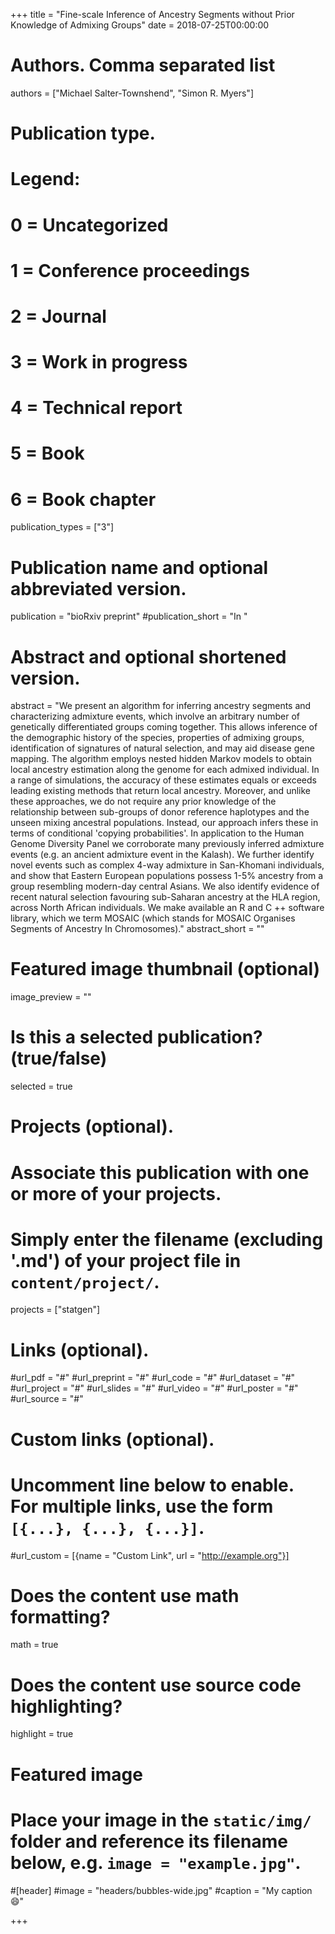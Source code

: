 +++
title = "Fine-scale Inference of Ancestry Segments without Prior Knowledge of Admixing Groups"
date = 2018-07-25T00:00:00

# Authors. Comma separated list
authors = ["Michael Salter-Townshend", "Simon R. Myers"]

# Publication type.
# Legend:
# 0 = Uncategorized
# 1 = Conference proceedings
# 2 = Journal
# 3 = Work in progress
# 4 = Technical report
# 5 = Book
# 6 = Book chapter
publication_types = ["3"]

# Publication name and optional abbreviated version.
publication = "bioRxiv preprint"
#publication_short = "In "

# Abstract and optional shortened version.
abstract = "We present an algorithm for inferring ancestry segments and characterizing admixture events, which involve an arbitrary number of genetically differentiated groups coming together. This allows inference of the demographic history of the species, properties of admixing groups, identification of signatures of natural selection, and may aid disease gene mapping. The algorithm employs nested hidden Markov models to obtain local ancestry estimation along the genome for each admixed individual. In a range of simulations, the accuracy of these estimates equals or exceeds leading existing methods that return local ancestry. Moreover, and unlike these approaches, we do not require any prior knowledge of the relationship between sub-groups of donor reference haplotypes and the unseen mixing ancestral populations. Instead, our approach infers these in terms of conditional 'copying probabilities'. In application to the Human Genome Diversity Panel we corroborate many previously inferred admixture events (e.g. an ancient admixture event in the Kalash). We further identify novel events such as complex 4-way admixture in San-Khomani individuals, and show that Eastern European populations possess 1-5% ancestry from a group resembling modern-day central Asians. We also identify evidence of recent natural selection favouring sub-Saharan ancestry at the HLA region, across North African individuals. We make available an R and C ++ software library, which we term MOSAIC (which stands for MOSAIC Organises Segments of Ancestry In Chromosomes)."
abstract_short = ""

# Featured image thumbnail (optional)
image_preview = ""

# Is this a selected publication? (true/false)
selected = true

# Projects (optional).
#   Associate this publication with one or more of your projects.
#   Simply enter the filename (excluding '.md') of your project file in `content/project/`.
projects = ["statgen"]

# Links (optional).
#url_pdf = "#"
#url_preprint = "#"
#url_code = "#"
#url_dataset = "#"
#url_project = "#"
#url_slides = "#"
#url_video = "#"
#url_poster = "#"
#url_source = "#"

# Custom links (optional).
#   Uncomment line below to enable. For multiple links, use the form `[{...}, {...}, {...}]`.
#url_custom = [{name = "Custom Link", url = "http://example.org"}]

# Does the content use math formatting?
math = true

# Does the content use source code highlighting?
highlight = true

# Featured image
# Place your image in the `static/img/` folder and reference its filename below, e.g. `image = "example.jpg"`.
#[header]
#image = "headers/bubbles-wide.jpg"
#caption = "My caption :smile:"

+++

